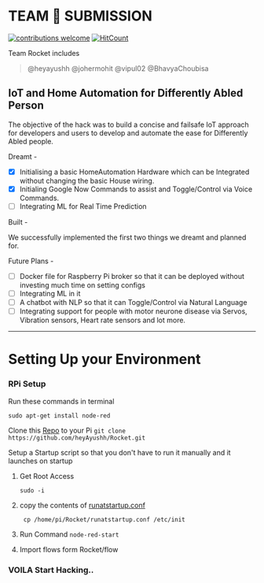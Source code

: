 
# TEAM :rocket: SUBMISSION

[![contributions welcome](https://img.shields.io/badge/contributions-welcome-brightgreen.svg?style=flat)](https://github.com/dwyl/esta/issues) [![HitCount](http://hits.dwyl.io/heyAyushh/rocket.svg)](http://hits.dwyl.io/heyAyushh/rocket)


Team Rocket includes
> @heyayushh
> @johermohit
> @vipul02
> @BhavyaChoubisa
 
## IoT and Home Automation for Differently Abled Person

The objective of the hack was to build a concise and failsafe IoT approach for developers and users to develop and automate the ease for Differently Abled people.

Dreamt -

- [x] Initialising a basic HomeAutomation Hardware which can be Integrated without changing the basic House wiring.
- [x] Initialing Google Now Commands to assist and Toggle/Control via Voice Commands.
- [ ] Integrating ML for Real Time Prediction

Built -

We successfully implemented the first two things we dreamt and planned for.

Future Plans -

- [ ] Docker file for Raspberry Pi broker so that it can be deployed without investing much time on setting configs
- [ ] Integrating ML in it
- [ ] A chatbot with NLP so that it can Toggle/Control via Natural Language
- [ ] Integrating support for people with motor neurone disease via Servos, Vibration sensors, Heart rate sensors and lot more.

---------------------------------------------------------------------------------------------------------------------

# Setting Up your Environment


### RPi Setup

Run these commands in terminal 

```
sudo apt-get install node-red
```

Clone this [Repo](https://github.com/heyAyushh/Rocket) to your Pi
```git clone https://github.com/heyAyushh/Rocket.git```

Setup a Startup script
	so that you don't have to run it manually and it launches on startup
    
   1. Get Root Access
   
		```
		sudo -i
		```

   2. copy the contents of [runatstartup.conf](https://github.com/heyAyushh/Rocket/blob/master/runatstartup.conf)
		
        ```
	 	 cp /home/pi/Rocket/runatstartup.conf /etc/init
        ```
 


   3. Run Command
	``` node-red-start ```

   4. Import flows form Rocket/flow 
        
### VOILA Start Hacking..
    
    
